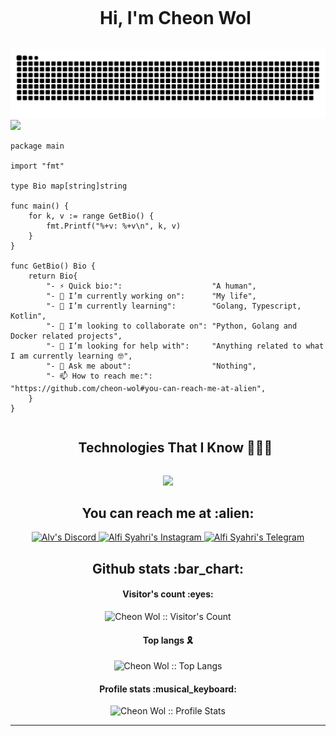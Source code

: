 <div id="user-content-toc">
  <ul align="center">
    <summary><h1 style="display: inline-block">Hi, I'm Cheon Wol</h1></summary>
  </ul>
</div>

<div align="center">
  <img  src="https://github.com/1999AZZAR/1999AZZAR/blob/readme/resources/img/grid-snake.svg"
       alt="snake" /></a>
</div>

<img src="https://user-images.githubusercontent.com/73097560/115834477-dbab4500-a447-11eb-908a-139a6edaec5c.gif">

```golang
package main

import "fmt"

type Bio map[string]string

func main() {
	for k, v := range GetBio() {
		fmt.Printf("%+v: %+v\n", k, v)
	}
}

func GetBio() Bio {
	return Bio{
		"- ⚡ Quick bio:":                    "A human",
		"- 🔭 I’m currently working on":      "My life",
		"- 🌱 I’m currently learning":        "Golang, Typescript, Kotlin",
		"- 👯 I’m looking to collaborate on": "Python, Golang and Docker related projects",
		"- 🤔 I’m looking for help with":     "Anything related to what I am currently learning 🤓",
		"- 💬 Ask me about":                  "Nothing",
		"- 📫 How to reach me:":              "https://github.com/cheon-wol#you-can-reach-me-at-alien",
	}
}
```

<div id="user-content-toc">
  <ul align="center">
    <summary><h2 style="display: inline-block">Technologies That I Know 👨🏻‍💻</h2></summary>
  </ul>
</div>

<p align="center">
  <a href="#user-content-toc">
    <img src="https://skillicons.dev/icons?i=css,html,discord,express,github,java,js,nodejs,py,ts,vscode,php,kotlin,go,flask,androidstudio,bots,bun,elysia,c,cpp,cloudflare,heroku,linkedin,npm,yarn,replit,stackoverflow,selenium,vercel&perline=10" />
  </a>
</p>

<h2 align="center">You can reach me at :alien:</h2>

<p align="center">
  <a href="https://discord.com/users/1054629718541991986">
    <img src="https://skillicons.dev/icons?i=discord&perline=1" alt="Alv's Discord" height="30" width="30">
  </a>

  <a href="https://www.instagram.com/syx.hri">
    <img src="https://skillicons.dev/icons?i=instagram&perline=1" alt="Alfi Syahri's Instagram" height="30" width="30">
  </a>

  <a href="https://t.me/syxhri">
    <img src="https://telegram.org/img/t_logo.svg" alt="Alfi Syahri's Telegram" height="30" width="30">
  </a>
</p>

<h2 align="center">Github stats :bar_chart:</h2>

<h4 align="center">Visitor's count :eyes:</h4>

<p align="center"><img src="https://profile-counter.glitch.me/{cheon-wol}/count.svg" alt="Cheon Wol :: Visitor's Count" /></p>

<h4 align="center">Top langs 🎗️</h4>

<p align="center"><img src="https://github-readme-stats.vercel.app/api/top-langs/?username=cheon-wol&langs_count=5&theme=tokyonight&layout=compact" alt="Cheon Wol :: Top Langs" /></p>

<h4 align="center">Profile stats :musical_keyboard:</h4>

<p align="center"><img src="https://github-readme-stats.vercel.app/api?username=cheon-wol&show_icons=true&theme=synthwave" alt="Cheon Wol :: Profile Stats" /></p>

----
